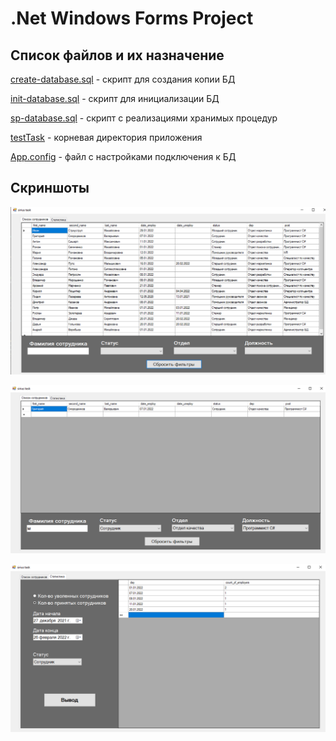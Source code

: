 # .Net Windows Forms Project

<h2>Список файлов и их назначение</h2>

[create-database.sql](create-database.sql) - скрипт для создания копии БД

[init-database.sql](init-database.sql) - скрипт для инициализации БД
 
[sp-database.sql](sp-database.sql) - скрипт с реализациями хранимых процедур

[testTask](testTask) - корневая директория приложения

[App.config](/testTask/testTask/App.config) - файл с настройками подключения к БД

<h2>Скриншоты</h2>

![Settings Window](https://github.com/ra1nyy/win-forms-employees/blob/main/Screenshots/1.png)

![Settings Window](https://github.com/ra1nyy/win-forms-employees/blob/main/Screenshots/2.png)

![Settings Window](https://github.com/ra1nyy/win-forms-employees/blob/main/Screenshots/3.png)
